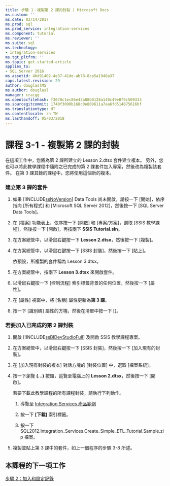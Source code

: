 ```yaml
---
title: 步驟 1：複製第 2 課的封裝 | Microsoft Docs
ms.custom: ''
ms.date: 03/14/2017
ms.prod: sql
ms.prod_service: integration-services
ms.component: tutorial
ms.reviewer: ''
ms.suite: sql
ms.technology:
- integration-services
ms.tgt_pltfrm: ''
ms.topic: get-started-article
applies_to:
- SQL Server 2016
ms.assetid: 4bd91402-4e37-41de-ab78-8ca5a1948a37
caps.latest.revision: 29
author: douglaslMS
ms.author: douglasl
manager: craigg
ms.openlocfilehash: f3070c1ec86e43a88b0128a140c49e8f9c509333
ms.sourcegitcommit: 1740f3090b168c0e809611a7aa6fd514075616bf
ms.translationtype: HT
ms.contentlocale: zh-TW
ms.lasthandoff: 05/03/2018
---
```

# <a name="lesson-3-1---copying-the-lesson-2-package"></a>課程 3-1 - 複製第 2 課的封裝
在這項工作中，您將為第 2 課所建立的 Lesson 2.dtsx 套件建立複本。 另外，您也可以將此教學課程中隨附之已完成的第 2 課套件加入專案，然後改為複製該套件。 在第 3 課其餘的課程中，您將使用這個新的複本。  
  
### <a name="to-create-the-lesson-3-package"></a>建立第 3 課的套件  
  
1.  如果 [!INCLUDE[ssNoVersion](../includes/ssnoversion-md.md)] Data Tools 尚未開啟，請按一下 [開始]，依序指向 [所有程式] 和 [Microsoft SQL Server 2012]，然後按一下 [SQL Server Data Tools]。  
  
2.  在 [檔案] 功能表上，依序按一下 [開啟] 和 [專案/方案]，選取 [SSIS 教學課程]，然後按一下 [開啟]，再按兩下 **SSIS Tutorial.sln**。  
  
3.  在方案總管中，以滑鼠右鍵按一下 **Lesson 2.dtsx**，然後按一下 [複製]。  
  
4.  在方案總管中，以滑鼠右鍵按一下 [SSIS 封裝]，然後按一下 [貼上]。  
  
    依預設，所複製的套件稱為 Lesson 3.dtsx。  
  
5.  在方案總管中，按兩下 **Lesson 3.dtsx** 來開啟套件。  
  
6.  以滑鼠右鍵按一下 [控制流程] 索引標籤背景的任何位置，然後按一下 [屬性]。  
  
7.  在 [屬性] 視窗中，將 [名稱] 屬性更新為**第 3 課**。  
  
8.  按一下 [識別碼] 屬性的方塊，然後在清單中按一下 [<Generate New ID>]。  
  
### <a name="to-add-the-completed-lesson2-package"></a>若要加入已完成的第 2 課封裝  
  
1.  開啟 [!INCLUDE[ssBIDevStudioFull](../includes/ssbidevstudiofull-md.md)] 及開啟 SSIS 教學課程專案。  
  
2.  在方案總管中，以滑鼠右鍵按一下 [SSIS 封裝]，然後按一下 [加入現有的封裝]。  
  
3.  在 [加入現有封裝的複本] 對話方塊的 [封裝位置] 中，選取 [檔案系統]。  
  
4.  按一下瀏覽 **(…)** 按鈕，巡覽至電腦上的 **Lesson 2.dtsx**，然後按一下 [開啟]。  
  
    若要下載此教學課程的所有課程封裝，請執行下列動作。  
  
    1.  導覽至 [Integration Services 產品範例](http://go.microsoft.com/fwlink/?LinkId=275027)  
  
    2.  按一下 **[下載]** 索引標籤。  
  
    3.  按一下 SQL2012.Integration_Services.Create_Simple_ETL_Tutorial.Sample.zip 檔案。  
  
5.  複製並貼上第 3 課中的套件，如上一個程序的步驟 3-8 所述。  
  
## <a name="next-task-in-lesson"></a>本課程的下一項工作  
[步驟 2：加入和設定記錄](../integration-services/lesson-3-2-adding-and-configuring-logging.md)  
  
